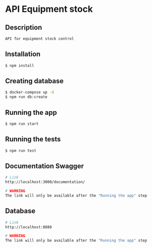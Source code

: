 # API Equipment stock

## Description

```bash
API for equipment stock control
```

## Installation

```bash
$ npm install
```

## Creating database

```bash
$ docker-compose up -d
$ npm run db:create

```

## Running the app

```bash
$ npm run start
```

## Running the tests

```bash
$ npm run test
```

## Documentation Swagger
```bash
# Link
http://localhost:3000/documentation/

# WARNING
The link will only be available after the "Running the app" step

```

## Database
```bash
# Link
http://localhost:8080

# WARNING
The link will only be available after the "Running the app" step

```